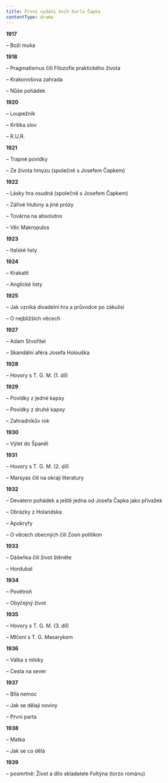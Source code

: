 ```yaml
---
title: První vydání knih Karla Čapka
contentType: drama
---
```


<section>

**1917**

– Boží muka

**1918**

</section>

<section>

– Pragmatismus čili Filozofie praktického života

</section>

<section>

– Krakonošova zahrada

– Nůše pohádek

**1920**

</section>

<section>

– Loupežník

</section>

<section>

– Kritika slov

– R.U.R.

**1921**

</section>

<section>

– Trapné povídky

– Ze života hmyzu (společně s Josefem Čapkem)

**1922**

</section>

<section>

– Lásky hra osudná (společně s Josefem Čapkem)

</section>

<section>

– Zářivé hlubiny a jiné prózy

</section>

<section>

– Továrna na absolutno

– Věc Makropulos

**1923**

– Italské listy

**1924**

</section>

<section>

– Krakatit

– Anglické listy

**1925**

</section>

<section>

– Jak vzniká divadelní hra a průvodce po zákulisí

– O nejbližších věcech

**1927**

</section>

<section>

– Adam Stvořitel

– Skandální aféra Josefa Holouška

**1928**

– Hovory s T. G. M. (1. díl)

**1929**

</section>

<section>

– Povídky z jedné kapsy

</section>

<section>

– Povídky z druhé kapsy

– Zahradníkův rok

**1930**

– Výlet do Španěl

**1931**

</section>

<section>

– Hovory s T. G. M. (2. díl)

– Marsyas čili na okraji literatury

**1932**

</section>

<section>

– Devatero pohádek a ještě jedna od Josefa Čapka jako přívažek

</section>

<section>

– Obrázky z Holandska

</section>

<section>

– Apokryfy

– O věcech obecných čili Zoon politikon

**1933**

</section>

<section>

– Dášeňka čili život štěněte

– Hordubal

**1934**

</section>

<section>

– Povětroň

– Obyčejný život

**1935**

</section>

<section>

– Hovory s T. G. M. (3. díl)

– Mlčení s T. G. Masarykem

**1936**

</section>

<section>

– Válka s mloky

– Cesta na sever

**1937**

</section>

<section>

– Bílá nemoc

</section>

<section>

– Jak se dělají noviny

– První parta

**1938**

</section>

<section>

– Matka

– Jak se co dělá

**1939**

</section>

<section>

– posmrtně: Život a dílo skladatele Foltýna (torzo románu)

</section>
